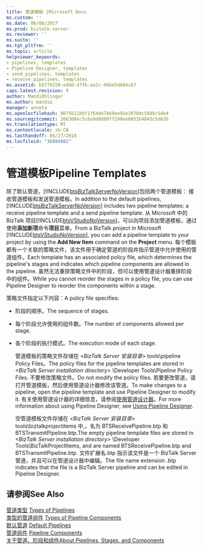 ```yaml
---
title: 管道模板 |Microsoft Docs
ms.custom: ''
ms.date: 06/08/2017
ms.prod: biztalk-server
ms.reviewer: ''
ms.suite: ''
ms.tgt_pltfrm: ''
ms.topic: article
helpviewer_keywords:
- pipelines, templates
- Pipeline Designer, templates
- send pipelines, templates
- receive pipelines, templates
ms.assetid: b9779159-e49d-47fb-aa1c-06be5d604c67
caps.latest.revision: 9
author: MandiOhlinger
ms.author: mandia
manager: anneta
ms.openlocfilehash: 8075611bbf1f64de7b69ee92e1078dc5046c5de4
ms.sourcegitcommit: 266308ec5c6a9d8d80ff298ee6051b4843c5d626
ms.translationtype: MT
ms.contentlocale: zh-CN
ms.lasthandoff: 06/27/2018
ms.locfileid: "36984982"
---
```

# <a name="pipeline-templates"></a><span data-ttu-id="ddbbb-102">管道模板</span><span class="sxs-lookup"><span data-stu-id="ddbbb-102">Pipeline Templates</span></span>
<span data-ttu-id="ddbbb-103">除了默认管道，[!INCLUDE[btsBizTalkServerNoVersion](../includes/btsbiztalkservernoversion-md.md)]包括两个管道模板： 接收管道模板和发送管道模板。</span><span class="sxs-lookup"><span data-stu-id="ddbbb-103">In addition to the default pipelines, [!INCLUDE[btsBizTalkServerNoVersion](../includes/btsbiztalkservernoversion-md.md)] includes two pipeline templates: a receive pipeline template and a send pipeline template.</span></span> <span data-ttu-id="ddbbb-104">从 Microsoft 中的 BizTalk 项目[!INCLUDE[btsVStudioNoVersion](../includes/btsvstudionoversion-md.md)]，可以向项目添加管道模板，通过使用**添加新项**命令**项目**菜单。</span><span class="sxs-lookup"><span data-stu-id="ddbbb-104">From a BizTalk project in Microsoft [!INCLUDE[btsVStudioNoVersion](../includes/btsvstudionoversion-md.md)], you can add a pipeline template to your project by using the **Add New Item** command on the **Project** menu.</span></span> <span data-ttu-id="ddbbb-105">每个模板都有一个关联的策略文件，该文件用于确定管道的阶段并指示管道中允许使用的管道组件。</span><span class="sxs-lookup"><span data-stu-id="ddbbb-105">Each template has an associated policy file, which determines the pipeline's stages and indicates which pipeline components are allowed in the pipeline.</span></span> <span data-ttu-id="ddbbb-106">虽然无法重排策略文件中的阶段，但可以使用管道设计器重排阶段中的组件。</span><span class="sxs-lookup"><span data-stu-id="ddbbb-106">While you cannot reorder the stages in a policy file, you can use Pipeline Designer to reorder the components within a stage.</span></span>  
  
 <span data-ttu-id="ddbbb-107">策略文件指定以下内容：</span><span class="sxs-lookup"><span data-stu-id="ddbbb-107">A policy file specifies:</span></span>  
  
- <span data-ttu-id="ddbbb-108">阶段的顺序。</span><span class="sxs-lookup"><span data-stu-id="ddbbb-108">The sequence of stages.</span></span>  
  
- <span data-ttu-id="ddbbb-109">每个阶段允许使用的组件数。</span><span class="sxs-lookup"><span data-stu-id="ddbbb-109">The number of components allowed per stage.</span></span>  
  
- <span data-ttu-id="ddbbb-110">各个阶段的执行模式。</span><span class="sxs-lookup"><span data-stu-id="ddbbb-110">The execution mode of each stage.</span></span>  
  
  <span data-ttu-id="ddbbb-111">管道模板的策略文件存储在 *\<BizTalk Server 安装目录\>* tools\pipeline Policy Files。</span><span class="sxs-lookup"><span data-stu-id="ddbbb-111">The policy files for the pipeline templates are stored in *\<BizTalk Server installation directory\>* \Developer Tools\Pipeline Policy Files.</span></span> <span data-ttu-id="ddbbb-112">不要修改策略文件。</span><span class="sxs-lookup"><span data-stu-id="ddbbb-112">Do not modify the policy files.</span></span> <span data-ttu-id="ddbbb-113">若要更改管道，请打开管道模板，然后使用管道设计器修改该管道。</span><span class="sxs-lookup"><span data-stu-id="ddbbb-113">To make changes to a pipeline, open the pipeline template and use Pipeline Designer to modify it.</span></span> <span data-ttu-id="ddbbb-114">有关使用管道设计器的详细信息，请参阅[使用管道设计器](../core/using-pipeline-designer.md)。</span><span class="sxs-lookup"><span data-stu-id="ddbbb-114">For more information about using Pipeline Designer, see [Using Pipeline Designer](../core/using-pipeline-designer.md).</span></span>  
  
  <span data-ttu-id="ddbbb-115">空管道模板文件存储在 *\<BizTalk Server 安装目录\>* tools\biztalkprojectitems 中,，名为 BTSReceivePipeline.btp 和 BTSTransmitPipeline.btp.</span><span class="sxs-lookup"><span data-stu-id="ddbbb-115">The empty pipeline template files are stored in *\<BizTalk Server installation directory\>* \Developer Tools\BizTalkProjectItems, and are named BTSReceivePipeline.btp and BTSTransmitPipeline.btp.</span></span> <span data-ttu-id="ddbbb-116">文件扩展名.btp 指示该文件是一个 BizTalk Server 管道，并且可以在管道设计器中编辑。</span><span class="sxs-lookup"><span data-stu-id="ddbbb-116">The file name extension .btp indicates that the file is a BizTalk Server pipeline and can be edited in Pipeline Designer.</span></span>  
  
## <a name="see-also"></a><span data-ttu-id="ddbbb-117">请参阅</span><span class="sxs-lookup"><span data-stu-id="ddbbb-117">See Also</span></span>  
 <span data-ttu-id="ddbbb-118">[管道类型](../core/types-of-pipelines.md) </span><span class="sxs-lookup"><span data-stu-id="ddbbb-118">[Types of Pipelines](../core/types-of-pipelines.md) </span></span>  
 <span data-ttu-id="ddbbb-119">[类型的管道组件](../core/types-of-pipeline-components.md) </span><span class="sxs-lookup"><span data-stu-id="ddbbb-119">[Types of Pipeline Components](../core/types-of-pipeline-components.md) </span></span>  
 <span data-ttu-id="ddbbb-120">[默认管道](../core/default-pipelines.md) </span><span class="sxs-lookup"><span data-stu-id="ddbbb-120">[Default Pipelines](../core/default-pipelines.md) </span></span>  
 <span data-ttu-id="ddbbb-121">[管道组件](../core/pipeline-components.md) </span><span class="sxs-lookup"><span data-stu-id="ddbbb-121">[Pipeline Components](../core/pipeline-components.md) </span></span>  
 [<span data-ttu-id="ddbbb-122">关于管道、阶段和组件</span><span class="sxs-lookup"><span data-stu-id="ddbbb-122">About Pipelines, Stages, and Components</span></span>](../core/about-pipelines-stages-and-components.md)